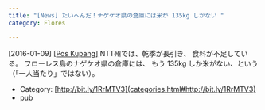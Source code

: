 ```yaml
---
title: "[News] たいへんだ！ナゲケオ県の倉庫には米が 135kg しかない "
category: Flores

---
```


[2016-01-09] [[Pos Kupang]](http://bit.ly/1RrMTV3)  NTT州では、乾季が長引き、
食料が不足している。
フローレス島のナゲケオ県の倉庫には、
もう 135kg しか米がない、という
（「一人当たり」ではない）。

- Category: [http://bit.ly/1RrMTV3](categories.html#http://bit.ly/1RrMTV3)
- pub

